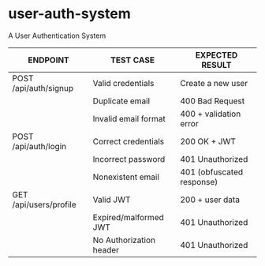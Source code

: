 # user-auth-system
A User Authentication System



ENDPOINT | TEST CASE | EXPECTED RESULT
-------|----------|-------------------
POST /api/auth/signup | Valid credentials |	Create a new user
         |	Duplicate email	 |	400 Bad Request
        |	Invalid email format	 |	400 + validation error
POST /api/auth/login	 |	Correct credentials	 |	200 OK + JWT
        |	Incorrect password	 |	401 Unauthorized
         |	Nonexistent email	 |	401 (obfuscated response)
GET /api/users/profile	 |	Valid JWT	 |	200 + user data
        	 |	Expired/malformed JWT	 |	401 Unauthorized
         |	No Authorization header	|	401 Unauthorized